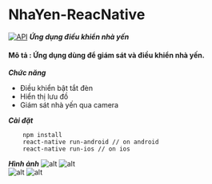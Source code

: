 # NhaYen-ReacNative
[![API](https://img.shields.io/badge/API-18%2B-brightgreen.svg?style=flat)](https://android-arsenal.com/api?level=18)
***Ứng dụng điều khiển nhà yến***
#### Mô tả : Ứng dụng dùng để giám sát và điều khiển nhà yến.
***Chức năng***
* Điều khiển bật tắt đèn
* Hiển thị lưu đồ
* Giám sát nhà yến qua camera

***Cài đặt***
```
	npm install
	react-native run-android // on android
	react-native run-ios // on ios
```

***Hình ảnh***
![alt](https://res.cloudinary.com/green-life/image/upload/c_scale,h_390,w_231/v1572052574/21/fea4a82032e3d4bd8df2.jpg)
![alt](https://res.cloudinary.com/green-life/image/upload/c_scale,h_390,w_231/v1572052574/21/22aa0b2191e277bc2ef3.jpg)  
![alt](https://res.cloudinary.com/green-life/image/upload/c_scale,h_390,w_231/v1572052574/21/7be5966c0cafeaf1b3be.jpg)
![alt](https://res.cloudinary.com/green-life/image/upload/c_scale,h_390,w_231/v1572052534/21/0d7901f19b327d6c2423.jpg)  
